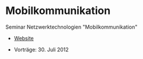 # Mobilkommunikation

Seminar Netzwerktechnologien "Mobilkommunikation" 

- [Website](http://www.cs.uni-potsdam.de/sse/teaching/ss12/ntmk/announce.html)

- Vorträge: 30. Juli 2012
